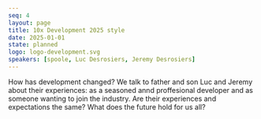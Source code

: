 ```yaml
---
seq: 4
layout: page
title: 10x Development 2025 style
date: 2025-01-01
state: planned
logo: logo-development.svg
speakers: [spoole, Luc Desrosiers, Jeremy Desrosiers]
---
```

How has development changed? We talk to father and son Luc and Jeremy about their experiences: as a seasoned annd proffesional developer and as someone wanting to join the industry.
Are their experiences and expectations the same? What does the future hold for us all?

